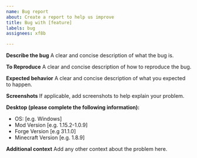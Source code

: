 ```yaml
---
name: Bug report
about: Create a report to help us improve
title: Bug with [feature]
labels: bug
assignees: xf8b

---
```


**Describe the bug**
A clear and concise description of what the bug is.

**To Reproduce**
A clear and concise description of how to reproduce the bug.

**Expected behavior**
A clear and concise description of what you expected to happen.

**Screenshots**
If applicable, add screenshots to help explain your problem.

**Desktop (please complete the following information):**
 - OS: [e.g. Windows]
 - Mod Version [e.g. 1.15.2-1.0.9]
 - Forge Version [e.g 31.1.0]
 - Minecraft Version [e.g. 1.8.9]

**Additional context**
Add any other context about the problem here.
